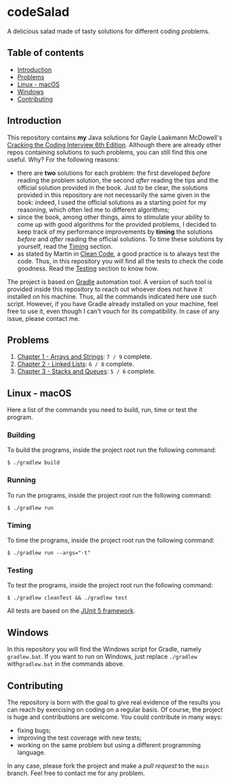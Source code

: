 # codeSalad

A delicious salad made of tasty solutions for different coding problems.

## Table of contents

- [Introduction](#introduction)
- [Problems](#problems)
- [Linux - macOS](#linux---macos)
- [Windows](#windows)
- [Contributing](#contributing)

## Introduction

This repository contains **my** Java solutions for Gayle Laakmann McDowell's [Cracking the Coding Interview 6th Edition](https://www.amazon.it/Cracking-Coding-Interview-Programming-Questions/dp/0984782850). Although there are already other repos containing solutions to such problems, you can still find this one useful. Why? For the following reasons:

- there are **two** solutions for each problem: the first developed *before* reading the problem solution, the second *after* reading the tips and the official solution provided in the book. Just to be clear, the solutions provided in this repository are not necessarily the same given in the book: indeed, I used the official solutions as a starting point for my reasoning, which often led me to different algorithms;
- since the book, among other things, aims to stimulate your ability to come up with good algorithms for the provided problems, I decided to keep track of my performance improvements by **timing** the solutions *before* and *after* reading the official solutions. To time these solutions by yourself, read the [Timing](#timing) section. 
- as stated by Martin in [Clean Code](https://www.amazon.it/Clean-Code-Handbook-Software-Craftsmanship/dp/0132350882), a good practice is to always test the code. Thus, in this repository you will find all the tests to check the code goodness. Read the [Testing](#testing) section to know how.

The project is based on [Gradle](https://github.com/gradle/gradle) automation tool. A version of such tool is provided inside this repository to reach out whoever does not have it installed on his machine. Thus, all the commands indicated here use such script. However, if you have Gradle already installed on your machine, feel free to use it, even though I can't vouch for its compatibility. In case of any issue, please contact me.

## Problems

1. [Chapter 1 - Arrays and Strings](src/code/chapter01): `7 / 9`  complete.
1. [Chapter 2 - Linked Lists](src/code/chapter02): `6 / 8`  complete.
1. [Chapter 3 - Stacks and Queues](src/code/chapter03): `5 / 6`  complete.

## Linux - macOS

Here a list of the commands you need to build, run, time or test the program.

### Building

To build the programs, inside the project root run the following command:

```shell
$ ./gradlew build
```

### Running

To run the programs, inside the project root run the following command:

```shell
$ ./gradlew run
```

### Timing

To time the programs, inside the project root run the following command:

```shell
$ ./gradlew run --args="-t"
```

### Testing

To test the programs, inside the project root run the following command:

```shell
$ ./gradlew cleanTest && ./gradlew test
```

All tests are based on the [JUnit 5 framework](https://github.com/junit-team/junit5).

## Windows

In this repository you will find the Windows script for Gradle, namely `gradlew.bat`. If you want to run on Windows, just replace `./gradlew` with`gradlew.bat` in the commands above.

## Contributing

The repository is born with the goal to give real evidence of the results you can reach by exercising on coding on a regular basis. Of course, the project is huge and contributions are welcome. You could contribute in many ways:

- fixing bugs;
- improving the test coverage with new tests;  
- working on the same problem but using a different programming language.

In any case, please fork the project and make a *pull request* to the `main` branch. Feel free to contact me for any problem.